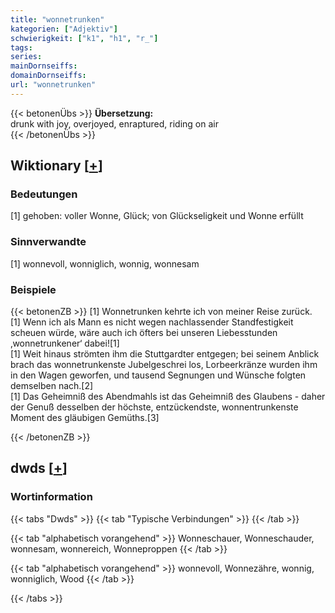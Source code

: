 ```yaml
---
title: "wonnetrunken"
kategorien: ["Adjektiv"]
schwierigkeit: ["k1", "h1", "r_"]
tags:
series:
mainDornseiffs:
domainDornseiffs:
url: "wonnetrunken"
---
```


{{< betonenÜbs >}}
**Übersetzung:**  
drunk with joy, overjoyed, enraptured, riding on air  
{{< /betonenÜbs >}}

## Wiktionary [[+](https://de.wiktionary.org/wiki/wonnetrunken)]

### Bedeutungen
[1] gehoben: voller Wonne, Glück; von Glückseligkeit und Wonne erfüllt  

### Sinnverwandte
[1] wonnevoll, wonniglich, wonnig, wonnesam  

### Beispiele
{{< betonenZB >}}
[1] Wonnetrunken kehrte ich von meiner Reise zurück.  
[1] Wenn ich als Mann es nicht wegen nachlassender Standfestigkeit scheuen würde, wäre auch ich öfters bei unseren Liebesstunden ‚wonnetrunkener‘ dabei![1]  
[1] Weit hinaus strömten ihm die Stuttgardter entgegen; bei seinem Anblick brach das wonnetrunkenste Jubelgeschrei los, Lorbeerkränze wurden ihm in den Wagen geworfen, und tausend Segnungen und Wünsche folgten demselben nach.[2]  
[1] Das Geheimniß des Abendmahls ist das Geheimniß des Glaubens - daher der Genuß desselben der höchste, entzückendste, wonnentrunkenste Moment des gläubigen Gemüths.[3]  

{{< /betonenZB >}}


## dwds [[+](https://www.dwds.de/wb/wonnetrunken)]

### Wortinformation
{{< tabs "Dwds" >}}
{{< tab "Typische Verbindungen" >}}
{{< /tab >}}

{{< tab "alphabetisch vorangehend" >}}
Wonneschauer, Wonneschauder, wonnesam, wonnereich, Wonneproppen
{{< /tab >}}

{{< tab "alphabetisch vorangehend" >}}
wonnevoll, Wonnezähre, wonnig, wonniglich, Wood
{{< /tab >}}

{{< /tabs >}}

